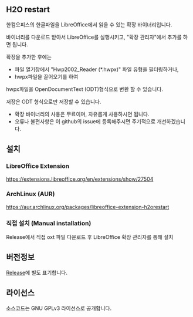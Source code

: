 ## H2O restart

한컴오피스의 한글파일을 LibreOffice에서 읽을 수 있는 확장 바이너리입니다.

바이너리를 다운로드 받아서 LibreOffice를 실행시키고, "확장 관리자"에서 추가를 하면 됩니다.

확장을 추가한 후에는 
- 파일 열기창에서 "Hwp2002_Reader (*.hwpx)" 파일 유형을 필터링하거나, 
- hwpx파일을 끌어오기를 하여

hwpx파일을 OpenDocumentText (ODT)형식으로 변환 할 수 있습니다.

저장은 ODT 형식으로만 저장할 수 있습니다.

* 확장 바이너리의 사용은 무료이며, 자유롭게 사용하시면 됩니다.
* 오류나 불편사항은 이 github의 issue에 등록해주시면 주기적으로 개선하겠습니다.

## 설치
### LibreOffice Extension
https://extensions.libreoffice.org/en/extensions/show/27504

### ArchLinux (AUR)
https://aur.archlinux.org/packages/libreoffice-extension-h2orestart

### 직접 설치 (Manual installation)
Release에서 직접 oxt 파일 다운로드 후 LibreOffice 확장 관리자를 통해 설치

## 버전정보
[Release](https://github.com/ebandal/H2Orestart/releases)에 별도 표기합니다.


## 라이선스
소스코드는 GNU GPLv3 라이선스로 공개합니다.
